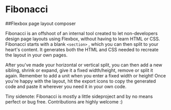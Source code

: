 Fibonacci
=========
##Flexbox page layout composer

Fibonacci is an offshoot of an internal tool created to let non-developers design page layouts using Flexbox, without having to learn HTML or CSS.
Fibonacci starts with a blank ````<section>```` , which you can then split to your heart's content. It generates both the HTML and CSS needed to recreate the layout in your own pages.

After you've made your horizontal or vertical split, you can then add a new sibling, shrink or expand, give it a fixed width/height, remove or split it again. Remember to add a unit when you enter a fixed width or height!
Once you're happy with the layout, hit the export icons to copy the generated code and paste it wherever you need it in your own code.

Tiny sidenote: Fibonacci is mostly a little sideproject and by no means perfect or bug free. Contributions are highly welcome :)